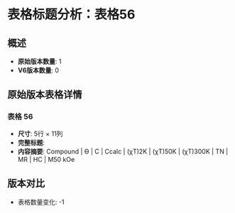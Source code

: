 # 表格标题分析：表格56

## 概述
- **原始版本数量**: 1
- **V6版本数量**: 0

## 原始版本表格详情

### 表格 56
- **尺寸**: 5行 × 11列
- **完整标题**: 
- **内容摘要**: Compound | ϴ | C | Ccalc | (χT)2K | (χT)50K | (χT)300K | TN | MR | HC | M50 kOe

## 版本对比

- 表格数量变化: -1